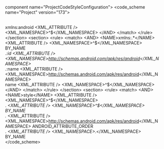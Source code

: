 component name="ProjectCodeStyleConfiguration">
  <code_scheme name="Project" version="173">
    <codeStyleSettings language="XML">
      <indentOptions>
        <option name="CONTINUATION_INDENT_SIZE" value="4" />
      </indentOptions>
      <arrangement>
        <rules>
          <section>
            <rule>
              <match>
                <AND>
                  <NAME>xmlns:android</NAME>
                  <XML_ATTRIBUTE />
                  <XML_NAMESPACE>^$</XML_NAMESPACE>
                </AND>
              </match>
            </rule>
          </section>
          <section>
            <rule>
              <match>
                <AND>
                  <NAME>xmlns:.*</NAME>
                  <XML_ATTRIBUTE />
                  <XML_NAMESPACE>^$</XML_NAMESPACE>
                </AND>
              </match>
              <order>BY_NAME</order>
            </rule>
          </section>
          <section>
            <rule>
              <match>
                <AND>
                  <NAME>.*:id</NAME>
                  <XML_ATTRIBUTE />
                  <XML_NAMESPACE>http://schemas.android.com/apk/res/android</XML_NAMESPACE>
                </AND>
              </match>
            </rule>
          </section>
          <section>
            <rule>
              <match>
                <AND>
                  <NAME>.*:name</NAME>
                  <XML_ATTRIBUTE />
                  <XML_NAMESPACE>http://schemas.android.com/apk/res/android</XML_NAMESPACE>
                </AND>
              </match>
            </rule>
          </section>
          <section>
            <rule>
              <match>
                <AND>
                  <NAME>name</NAME>
                  <XML_ATTRIBUTE />
                  <XML_NAMESPACE>^$</XML_NAMESPACE>
                </AND>
              </match>
            </rule>
          </section>
          <section>
            <rule>
              <match>
                <AND>
                  <NAME>style</NAME>
                  <XML_ATTRIBUTE />
                  <XML_NAMESPACE>^$</XML_NAMESPACE>
                </AND>
              </match>
            </rule>
          </section>
          <section>
            <rule>
              <match>
                <AND>
                  <NAME>.*</NAME>
                  <XML_ATTRIBUTE />
                  <XML_NAMESPACE>^$</XML_NAMESPACE>
                </AND>
              </match>
              <order>BY_NAME</order>
            </rule>
          </section>
          <section>
            <rule>
              <match>
                <AND>
                  <NAME>.*</NAME>
                  <XML_ATTRIBUTE />
                  <XML_NAMESPACE>http://schemas.android.com/apk/res/android</XML_NAMESPACE>
                </AND>
              </match>
              <order>ANDROID_ATTRIBUTE_ORDER</order>
            </rule>
          </section>
          <section>
            <rule>
              <match>
                <AND>
                  <NAME>.*</NAME>
                  <XML_ATTRIBUTE />
                  <XML_NAMESPACE>.*</XML_NAMESPACE>
                </AND>
              </match>
              <order>BY_NAME</order>
            </rule>
          </section>
        </rules>
      </arrangement>
    </codeStyleSettings>
  </code_scheme>
</component>

